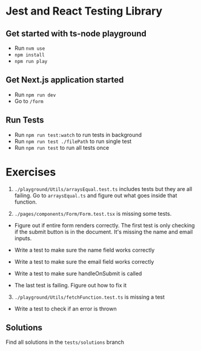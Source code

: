 # Jest and React Testing Library

## Get started with ts-node playground

- Run `nvm use`
- `npm install`
- `npm run play`

## Get Next.js application started

- Run `npm run dev`
- Go to `/form`

## Run Tests

- Run `npm run test:watch` to run tests in background
- Run `npm run test ./filePath` to run single test
- Run `npm run test` to run all tests once

# Exercises

1. `./playground/Utils/arraysEqual.test.ts` includes tests but they are all failing. Go to `arraysEqual.ts` and figure out what goes inside that function.

2. `./pages/components/Form/Form.test.tsx` is missing some tests.

- Figure out if entire form renders correctly. The first test is only checking if the submit button is in the document. It's missing the name and email inputs.

- Write a test to make sure the name field works correctly
- Write a test to make sure the email field works correctly
- Write a test to make sure handleOnSubmit is called
- The last test is failing. Figure out how to fix it

3. `./playground/Utils/fetchFunction.test.ts` is missing a test

- Write a test to check if an error is thrown

## Solutions

Find all solutions in the `tests/solutions` branch
